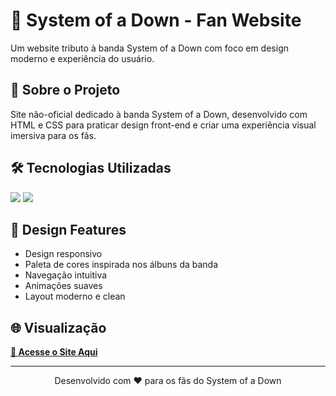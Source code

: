 # 🎸 System of a Down - Fan Website

Um website tributo à banda System of a Down com foco em design moderno e experiência do usuário.

## 🎯 Sobre o Projeto

Site não-oficial dedicado à banda System of a Down, desenvolvido com HTML e CSS para praticar design front-end e criar uma experiência visual imersiva para os fãs.

## 🛠️ Tecnologias Utilizadas

<div align="left">
  <img src="https://img.shields.io/badge/HTML5-E34F26?style=for-the-badge&logo=html5&logoColor=white"/>
  <img src="https://img.shields.io/badge/CSS3-1572B6?style=for-the-badge&logo=css3&logoColor=white"/>
</div>

## 🎨 Design Features

- Design responsivo
- Paleta de cores inspirada nos álbuns da banda
- Navegação intuitiva
- Animações suaves
- Layout moderno e clean

## 🌐 Visualização

[**🔗 Acesse o Site Aqui**](https://guifs0703.github.io/System-of-a-down-tribute/)

---

<div align="center">
  Desenvolvido com ♥ para os fãs do System of a Down
</div>
